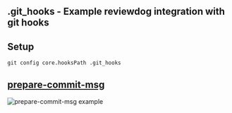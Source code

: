 ## .git_hooks - Example reviewdog integration with git hooks

## Setup

```shell
git config core.hooksPath .git_hooks
```

## [prepare-commit-msg](prepare-commit-msg)

![prepare-commit-msg example](https://user-images.githubusercontent.com/3797062/72665542-903c0700-3a4c-11ea-9d02-d65cc851f085.png)
